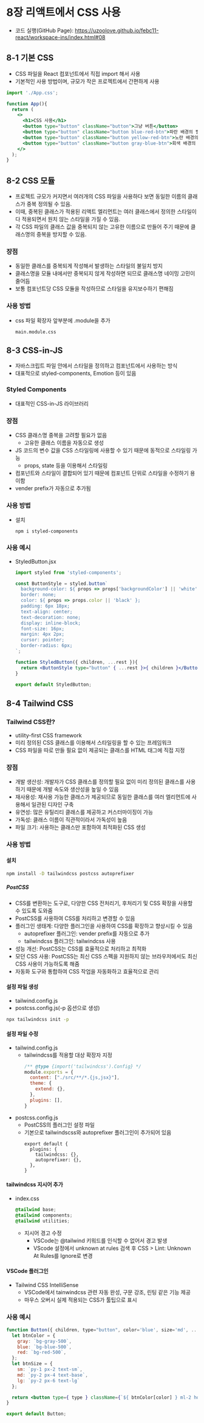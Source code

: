 # 8장 리액트에서 CSS 사용
* 코드 실행(GitHub Page): <https://uzoolove.github.io/febc11-react/workspace-ins/index.html#08>

## 8-1 기본 CSS
* CSS 파일을 React 컴포넌트에서 직접 import 해서 사용
* 기본적인 사용 방법이며, 규모가 작은 프로젝트에서 간편하게 사용
```jsx
import './App.css';

function App(){
  return (
    <>
      <h1>CSS 사용</h1>
      <button type="button" className="button">그냥 버튼</button>
      <button type="button" className="button blue-red-btn">파란 배경의 빨간 글자</button>
      <button type="button" className="button yellow-red-btn">노란 배경의 빨간 글자</button>
      <button type="button" className="button gray-blue-btn">회색 배경의 파란 글자</button>
    </>
  );
}
```

## 8-2 CSS 모듈
* 프로젝트 규모가 커지면서 여러개의 CSS 파일을 사용하다 보면 동일한 이름의 클래스가 중복 정의될 수 있음.
* 이때, 중복된 클래스가 적용된 리액트 엘리먼트는 여러 클래스에서 정의한 스타일이 다 적용되면서 원치 않는 스타일을 가질 수 있음.
* 각 CSS 파일의 클래스 값을 중복되지 않는 고유한 이름으로 만들어 주기 때문에 클래스명의 중복을 방지할 수 있음.

### 장점
* 동일한 클래스를 중복되게 작성해서 발생하는 스타일의 불일치 방지
* 클래스명을 모듈 내에서만 중복되지 않게 작성하면 되므로 클래스명 네이밍 고민이 줄어듬
* 보통 컴포넌트당 CSS 모듈을 작성하므로 스타일을 유지보수하기 편해짐

### 사용 방법
* css 파일 확장자 앞부분에 .module을 추가
  ```
  main.module.css
  ```

## 8-3 CSS-in-JS
* 자바스크립트 파일 안에서 스타일을 정의하고 컴포넌트에서 사용하는 방식
* 대표적으로 styled-components, Emotion 등이 있음

### Styled Components
* 대표적인 CSS-in-JS 라이브러리

### 장점
* CSS 클래스명 중복을 고려할 필요가 없음
  - 고유한 클래스 이름을 자동으로 생성
* JS 코드의 변수 값을 CSS 스타일링에 사용할 수 있기 때문에 동적으로 스타일링 가능
  - props, state 등을 이용해서 스타일링
* 컴포넌트와 스타일이 결합되어 있기 때문에 컴포넌트 단위로 스타일을 수정하기 용이함
* vender prefix가 자동으로 추가됨

### 사용 방법
* 설치
  ```
  npm i styled-components
  ```

### 사용 예시
* StyledButton.jsx
  ```jsx
  import styled from 'styled-components';

  const ButtonStyle = styled.button`
    background-color: ${ props => props['backgroundColor'] || 'white' };
    border: none;
    color: ${ props => props.color || 'black' };
    padding: 6px 18px;
    text-align: center;
    text-decoration: none;
    display: inline-block;
    font-size: 16px;
    margin: 4px 2px;
    cursor: pointer;
    border-radius: 6px;
  `;

  function StyledButton({ children, ...rest }){
    return <ButtonStyle type="button" { ...rest }>{ children }</ButtonStyle>
  }

  export default StyledButton;
  ```

## 8-4 Tailwind CSS

### Tailwind CSS란?
* utility-first CSS framework
* 미리 정의된 CSS 클래스를 이용해서 스타일링을 할 수 있는 프레임워크
* CSS 파일을 따로 만들 필요 없이 제공되는 클래스를 HTML 태그에 직접 지정

### 장점
* 개발 생산성: 개발자가 CSS 클래스를 정의할 필요 없이 미리 정의된 클래스를 사용하기 때문에 개발 속도와 생산성을 높일 수 있음
* 재사용성: 재사용 가능한 클래스가 제공되므로 동일한 클래스를 여러 엘리먼트에 사용해서 일관된 디자인 구축
* 유연성: 많은 유틸리티 클래스를 제공하고 커스터마이징이 가능
* 가독성: 클래스 이름이 직관적이라서 가독성이 높음
* 파일 크기: 사용하는 클래스만 포함하여 최적화된 CSS 생성

### 사용 방법
#### 설치
```sh
npm install -D tailwindcss postcss autoprefixer
```
##### PostCSS
* CSS를 변환하는 도구로, 다양한 CSS 전처리기, 후처리기 및 CSS 확장을 사용할 수 있도록 도와줌
* PostCSS를 사용하여 CSS를 처리하고 변경할 수 있음
* 플러그인 생태계: 다양한 플러그인을 사용하여 CSS를 확장하고 향상시킬 수 있음
  - autoprefixer 플러그인: vender prefix를 자동으로 추가
  - tailwindcss 플러그인: tailwindcss 사용
* 성능 개선: PostCSS는 CSS를 효율적으로 처리하고 최적화
* 모던 CSS 사용: PostCSS는 최신 CSS 스펙을 지원하지 않는 브라우저에서도 최신 CSS 사용이 가능하도록 해줌
* 자동화 도구와 통합하여 CSS 작업을 자동화하고 효율적으로 관리

#### 설정 파일 생성
* tailwind.config.js
* postcss.config.js(-p 옵션으로 생성)
```sh
npx tailwindcss init -p
```

#### 설정 파일 수정
* tailwind.config.js
  - tailwindcss를 적용할 대상 확장자 지정
    ```js
    /** @type {import('tailwindcss').Config} */
    module.exports = {
      content: ["./src/**/*.{js,jsx}"],
      theme: {
        extend: {},
      },
      plugins: [],
    }
    ```
* postcss.config.js
  - PostCSS의 플러그인 설정 파일
  - 기본으로 tailwindscss와 autoprefixer 플러그인이 추가되어 있음
    ```
    export default {
      plugins: {
        tailwindcss: {},
        autoprefixer: {},
      },
    }
    ```

#### tailwindcss 지시어 추가
* index.css
  ```css
  @tailwind base;
  @tailwind components;
  @tailwind utilities;
  ```

  - 지시어 경고 수정
    + VSCode는 @tailwind 키워드를 인식할 수 없어서 경고 발생
    + VScode 설정에서 unknown at rules 검색 후 CSS > Lint: Unknown At Rules를 Ignore로 변경
    
#### VSCode 플러그인
* Tailwind CSS IntelliSense
  - VSCode에서 tainwindcss 관련 자동 완성, 구문 강조, 린팅 같은 기능 제공
  - 마우스 오버시 실제 적용되는 CSS가 툴팁으로 표시

### 사용 예시
```jsx
function Button({ children, type="button", color='blue', size='md', ...rest }){
  let btnColor = {
    gray: `bg-gray-500`,
    blue: `bg-blue-500`,
    red: `bg-red-500`,
  };
  let btnSize = {
    sm: `py-1 px-2 text-sm`,
    md: `py-2 px-4 text-base`,
    lg: `py-2 px-6 text-lg`
  };

  return <button type={ type } className={`${ btnColor[color] } ml-2 hover:bg-blue-600 text-white font-bold ${btnSize[size]} rounded`} { ...rest }>{ children }</button>;
}

export default Button;
```


